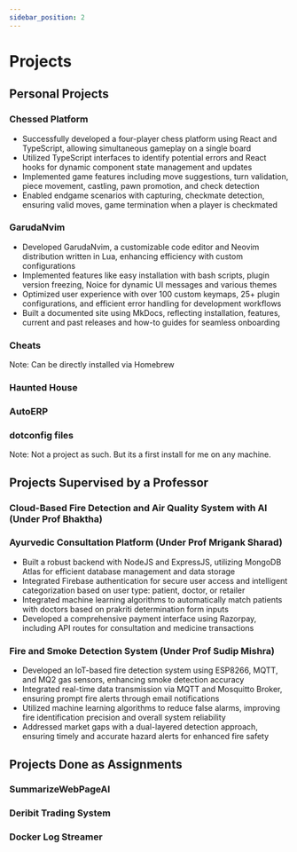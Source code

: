 ```yaml
---
sidebar_position: 2
---
```


# Projects

## Personal Projects

### Chessed Platform
- Successfully developed a four-player chess platform using React and TypeScript, allowing simultaneous gameplay on a single board
- Utilized TypeScript interfaces to identify potential errors and React hooks for dynamic component state management and updates
- Implemented game features including move suggestions, turn validation, piece movement, castling, pawn promotion, and check detection
- Enabled endgame scenarios with capturing, checkmate detection, ensuring valid moves, game termination when a player is checkmated

### GarudaNvim
- Developed GarudaNvim, a customizable code editor and Neovim distribution written in Lua, enhancing efficiency with custom configurations
- Implemented features like easy installation with bash scripts, plugin version freezing, Noice for dynamic UI messages and various themes
- Optimized user experience with over 100 custom keymaps, 25+ plugin configurations, and efficient error handling for development workflows
- Built a documented site using MkDocs, reflecting installation, features, current and past releases and how-to guides for seamless onboarding

### Cheats
Note: Can be directly installed via Homebrew

### Haunted House

### AutoERP

### dotconfig files
Note: Not a project as such. But its a first install for me on any machine.

## Projects Supervised by a Professor

### Cloud-Based Fire Detection and Air Quality System with AI (Under Prof Bhaktha)

### Ayurvedic Consultation Platform (Under Prof Mrigank Sharad)
- Built a robust backend with NodeJS and ExpressJS, utilizing MongoDB Atlas for efficient database management and data storage
- Integrated Firebase authentication for secure user access and intelligent categorization based on user type: patient, doctor, or retailer
- Integrated machine learning algorithms to automatically match patients with doctors based on prakriti determination form inputs
- Developed a comprehensive payment interface using Razorpay, including API routes for consultation and medicine transactions

### Fire and Smoke Detection System (Under Prof Sudip Mishra)
- Developed an IoT-based fire detection system using ESP8266, MQTT, and MQ2 gas sensors, enhancing smoke detection accuracy
- Integrated real-time data transmission via MQTT and Mosquitto Broker, ensuring prompt fire alerts through email notifications
- Utilized machine learning algorithms to reduce false alarms, improving fire identification precision and overall system reliability
- Addressed market gaps with a dual-layered detection approach, ensuring timely and accurate hazard alerts for enhanced fire safety

## Projects Done as Assignments

### SummarizeWebPageAI

### Deribit Trading System

### Docker Log Streamer
